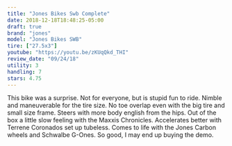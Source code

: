 ```yaml
---
title: "Jones Bikes Swb Complete"
date: 2018-12-18T18:48:25-05:00
draft: true
brand: "jones"
model: "Jones Bikes	SWB"
tire: ["27.5x3"]
youtube: "https://youtu.be/zKUqQkd_THI"
review_date: "09/24/18"
utility: 3
handling: 7
stars: 4.75
---
```



This bike was a surprise. Not for everyone, but is stupid fun to ride. Nimble
and maneuverable for the tire size.  No toe overlap even with the big tire and
small size frame.  Steers with more body english from the hips.  Out of the box
a little slow feeling with the Maxxis Chronicles.  Accelerates better with
Terrene Coronados set up tubeless.  Comes to life with the Jones Carbon wheels
and Schwalbe G-Ones.  So good, I may end up buying the demo.
